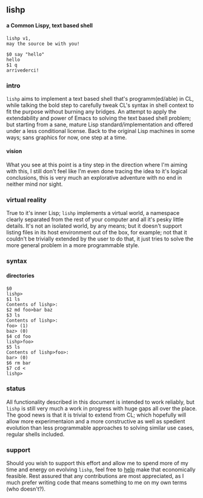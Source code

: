 ## lishp
#### a Common Lispy, text based shell

```
lishp v1,
may the source be with you!

$0 say "hello"
hello
$1 q
arrivederci!
```

### intro
```lishp``` aims to implement a text based shell that's programm(ed/able) in CL, while talking the bold step to carefully tweak CL's syntax in shell context to fit the purpose without burning any bridges. An attempt to apply the extendability and power of Emacs to solving the text based shell problem; but starting from a sane, mature Lisp standard/implementation and offered under a less conditional license. Back to the original Lisp machines in some ways; sans graphics for now, one step at a time.

#### vision
What you see at this point is a tiny step in the direction where I'm aiming with this, I still don't feel like I'm even done tracing the idea to it's logical conclusions, this is very much an explorative adventure with no end in neither mind nor sight.

### virtual reality
True to it's inner Lisp; `lishp` implements a virtual world, a namespace clearly separated from the rest of your computer and all it's pesky little details. It's not an isolated world, by any means; but it doesn't support listing files in its host environment out of the box, for example; not that it couldn't be trivially extended by the user to do that, it just tries to solve the more general problem in a more programmable style.

### syntax

#### directories

```
$0
lishp>
$1 ls
Contents of lishp>:
$2 md foo>bar baz
$3 ls
Contents of lishp>:
foo> (1)
baz> (0)
$4 cd foo
lishp>foo>
$5 ls
Contents of lishp>foo>:
bar> (0)
$6 rm bar
$7 cd <
lishp>
```

### status
All functionality described in this document is intended to work reliably, but `lishp` is still very much a work in progress with huge gaps all over the place. The good news is that it is trivial to extend from CL; which hopefully will allow more experimentaion and a more constructive as well as spedient evolution than less programmable approaches to solving similar use cases, regular shells included.

### support
Should you wish to support this effort and allow me to spend more of my time and energy on evolving `lishp`, feel free to [help](https://liberapay.com/andreas7/donate) make that economically feasible. Rest assured that any contributions are most appreciated, as I much prefer writing code that means something to me on my own terms (who doesn't?).